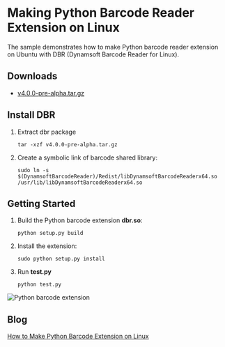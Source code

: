 # Making Python Barcode Reader Extension on Linux

The sample demonstrates how to make Python barcode reader extension on Ubuntu with DBR (Dynamsoft Barcode Reader for Linux).

## Downloads
* [v4.0.0-pre-alpha.tar.gz][1]

## Install DBR
1. Extract dbr package

    ```
    tar -xzf v4.0.0-pre-alpha.tar.gz
    ```

2. Create a symbolic link of barcode shared library:

    ```
    sudo ln -s $(DynamsoftBarcodeReader)/Redist/libDynamsoftBarcodeReaderx64.so /usr/lib/libDynamsoftBarcodeReaderx64.so
    ```

## Getting Started
1. Build the Python barcode extension **dbr.so**:

    ```
    python setup.py build
    ```

2. Install the extension:

    ```
    sudo python setup.py install
    ```

3. Run **test.py**

    ```
    python test.py
    ```

![Python barcode extension](http://www.codepool.biz/wp-content/uploads/2015/12/python-barcode-extension.png)

## Blog
[How to Make Python Barcode Extension on Linux][2]

[1]:http://labs.dynamsoft.com/linux-barcode-reader-overview.htm
[2]:http://www.codepool.biz/linux-python-barcode-extension.html

